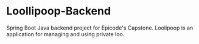 # Loollipoop-Backend
 Spring Boot Java backend project for Epicode's Capstone. Loolipoop is an application for managing and using private loo.
